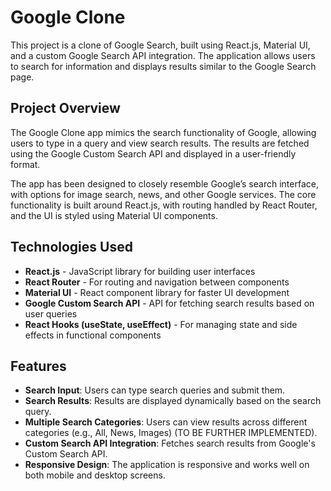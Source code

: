 # Google Clone

This project is a clone of Google Search, built using React.js, Material UI, and a custom Google Search API integration. The application allows users to search for information and displays results similar to the Google Search page.

## Project Overview

The Google Clone app mimics the search functionality of Google, allowing users to type in a query and view search results. The results are fetched using the Google Custom Search API and displayed in a user-friendly format. 

The app has been designed to closely resemble Google’s search interface, with options for image search, news, and other Google services. The core functionality is built around React.js, with routing handled by React Router, and the UI is styled using Material UI components.

## Technologies Used

- **React.js** - JavaScript library for building user interfaces
- **React Router** - For routing and navigation between components
- **Material UI** - React component library for faster UI development
- **Google Custom Search API** - API for fetching search results based on user queries
- **React Hooks (useState, useEffect)** - For managing state and side effects in functional components

## Features

- **Search Input**: Users can type search queries and submit them.
- **Search Results**: Results are displayed dynamically based on the search query.
- **Multiple Search Categories**: Users can view results across different categories (e.g., All, News, Images) (TO BE FURTHER IMPLEMENTED). 
- **Custom Search API Integration**: Fetches search results from Google's Custom Search API.
- **Responsive Design**: The application is responsive and works well on both mobile and desktop screens.


